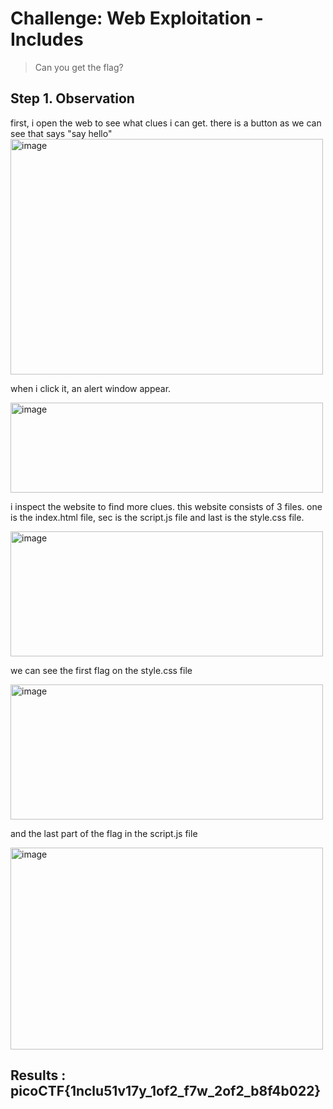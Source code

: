 # Challenge: Web Exploitation - Includes
> Can you get the flag?

## Step 1. Observation

first, i open the web to see what clues i can get. there is a button as we can see that says "say hello"
<img width="500" height="377" alt="image" src="https://github.com/user-attachments/assets/65ef5d7c-9ed0-4af9-ad82-19b082f17844" />

when i click it, an alert window appear. 

<img width="500" height="144" alt="image" src="https://github.com/user-attachments/assets/25fbb4fc-80a6-4121-a06f-a31cd1203dbf" />

i inspect the website to find more clues. this website consists of 3 files. one is the index.html file, sec is the script.js file and last is the style.css file.

<img width="500" height="200" alt="image" src="https://github.com/user-attachments/assets/ab89276a-cb6f-485d-866f-9a7062c70faa" />

we can see the first flag on the style.css file 

<img width="500" height="216" alt="image" src="https://github.com/user-attachments/assets/aa540648-d1cb-4440-b27b-8165b007c49c" />

and the last part of the flag in the script.js file

<img width="500" height="323" alt="image" src="https://github.com/user-attachments/assets/4108ab96-5e67-4d4a-b5c2-879998d98926" />

## Results : picoCTF{1nclu51v17y_1of2_f7w_2of2_b8f4b022}




